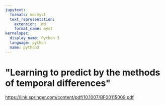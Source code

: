 ```yaml
---
jupytext:
  formats: md:myst
  text_representation:
    extension: .md
    format_name: myst
kernelspec:
  display_name: Python 3
  language: python
  name: python3
---
```


# "Learning to predict by the methods of temporal differences"

https://link.springer.com/content/pdf/10.1007/BF00115009.pdf